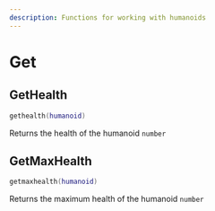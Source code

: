 ```yaml
---
description: Functions for working with humanoids
---
```


# Get

## GetHealth
```lua
gethealth(humanoid)
```
Returns the health of the humanoid `number`

## GetMaxHealth
```lua
getmaxhealth(humanoid)
```
Returns the maximum health of the humanoid `number`